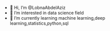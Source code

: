 - 👋 Hi, I’m @LobnaAbdelAziz
- 👀 I’m interested in data science field
- 🌱 I’m currently learning machine learning,deep learning,statistics,python,sql


